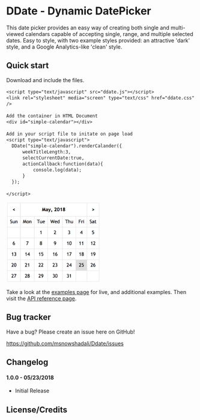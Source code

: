 # DDate - Dynamic DatePicker

This date picker provides an easy way of creating both single and multi-viewed calendars capable of accepting single, range, and multiple selected dates.  Easy to style, with two example styles provided: an attractive 'dark' style, and a Google Analytics-like 'clean' style.

## Quick start

Download and include the files.

    <script type="text/javascript" src="ddate.js"></script>
    <link rel="stylesheet" media="screen" type="text/css" href="ddate.css" />
    
    Add the container in HTML Document
    <div id="simple-calendar"></div>
    
    Add in your script file to initate on page load
    <script type="text/javascript">
      DDate("simple-calendar").renderCalander({
          weekTitleLength:3,
          selectCurrentDate:true,
          actionCallback:function(data){
              console.log(data);
          }
      });

    </script>

<img src="https://github.com/msnowshadali/Ddate/blob/master/sample/images/calendar.png" width="250" />

Take a look at the [examples page](https://msnowshadali.github.io/Ddate/) for live, and additional examples.  Then visit the [API reference page](https://msnowshadali.github.io/Ddate/reference.html).

## Bug tracker

Have a bug? Please create an issue here on GitHub!

https://github.com/msnowshadali/Ddate/issues

## Changelog

#### 1.0.0 - 05/23/2018 ####
* Initial Release

## License/Credits

